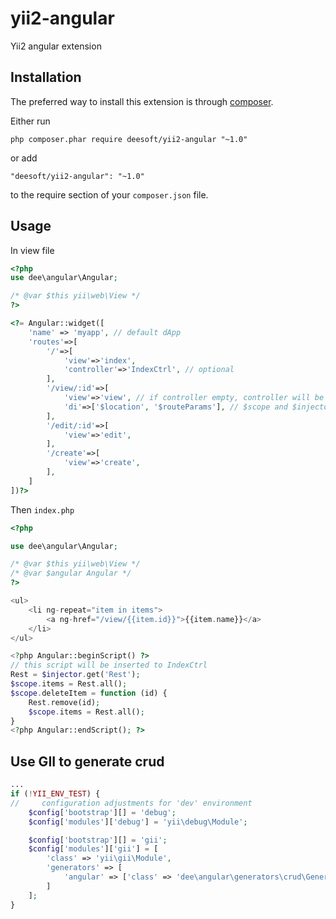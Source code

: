 yii2-angular
============

Yii2 angular extension

Installation
------------

The preferred way to install this extension is through [composer](http://getcomposer.org/download/).

Either run

```
php composer.phar require deesoft/yii2-angular "~1.0"
```

or add

```
"deesoft/yii2-angular": "~1.0"
```

to the require section of your `composer.json` file.

Usage
-----

In view file
```php
<?php
use dee\angular\Angular;

/* @var $this yii\web\View */
?>

<?= Angular::widget([
    'name' => 'myapp', // default dApp
    'routes'=>[
        '/'=>[
            'view'=>'index',
            'controller'=>'IndexCtrl', // optional
        ],
        '/view/:id'=>[
            'view'=>'view', // if controller empty, controller will be as ViewCtrl
            'di'=>['$location', '$routeParams'], // $scope and $injector are always be added              
        ],
        '/edit/:id'=>[
            'view'=>'edit',
        ],
        '/create'=>[
            'view'=>'create',
        ],
    ]
])?>
```
Then `index.php`
```php
<?php

use dee\angular\Angular;

/* @var $this yii\web\View */
/* @var $angular Angular */
?>

<ul>
    <li ng-repeat="item in items">
        <a ng-href="/view/{{item.id}}">{{item.name}}</a>
    </li>
</ul>

<?php Angular::beginScript() ?>
// this script will be inserted to IndexCtrl
Rest = $injector.get('Rest');
$scope.items = Rest.all();
$scope.deleteItem = function (id) {
    Rest.remove(id);
    $scope.items = Rest.all();
}
<?php Angular::endScript(); ?>

```

Use GII to generate crud
------------------------
```php
...
if (!YII_ENV_TEST) {
//     configuration adjustments for 'dev' environment
    $config['bootstrap'][] = 'debug';
    $config['modules']['debug'] = 'yii\debug\Module';

    $config['bootstrap'][] = 'gii';
    $config['modules']['gii'] = [
        'class' => 'yii\gii\Module',
        'generators' => [
            'angular' => ['class' => 'dee\angular\generators\crud\Generator'],
        ]
    ];
}

```